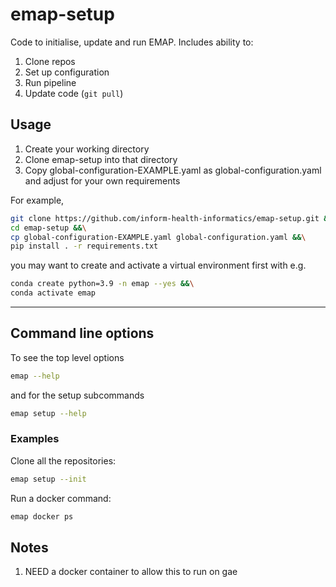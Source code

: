 # emap-setup

Code to initialise, update and run EMAP. Includes ability to:
1. Clone repos
2. Set up configuration
3. Run pipeline
4. Update code (`git pull`)

## Usage
1. Create your working directory 
2. Clone emap-setup into that directory
3. Copy global-configuration-EXAMPLE.yaml as global-configuration.yaml and adjust for your own requirements

For example,

```bash
git clone https://github.com/inform-health-informatics/emap-setup.git &&\
cd emap-setup &&\
cp global-configuration-EXAMPLE.yaml global-configuration.yaml &&\
pip install . -r requirements.txt 
```

you may want to create and activate a virtual environment first with e.g.

```bash
conda create python=3.9 -n emap --yes &&\
conda activate emap
```

***
## Command line options

To see the top level options
```bash
emap --help
```

and for the setup subcommands
```bash
emap setup --help
```

### Examples

Clone all the repositories:
```bash
emap setup --init
```

Run a docker command:
```bash
emap docker ps
```


## Notes
1. NEED a docker container to allow this to run on gae
